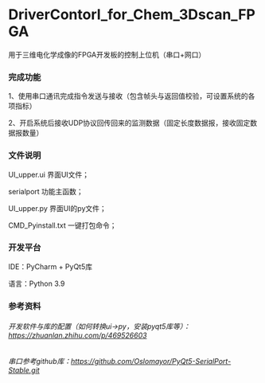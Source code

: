 # DriverContorl_for_Chem_3Dscan_FPGA
用于三维电化学成像的FPGA开发板的控制上位机（串口+网口）

### 完成功能

1、使用串口通讯完成指令发送与接收（包含帧头与返回值校验，可设置系统的各项指标）

2、开启系统后接收UDP协议回传回来的监测数据（固定长度数据报，接收固定数据报数量）

### 文件说明

UI_upper.ui 界面UI文件；

serialport 功能主函数；

UI_upper.py 界面UI的py文件；

CMD_Pyinstall.txt 一键打包命令；

### 开发平台

IDE：PyCharm + PyQt5库

语言：Python 3.9

### 参考资料

###### 开发软件与库的配置（如何转换ui->py，安装pyqt5库等）：https://zhuanlan.zhihu.com/p/469526603

###### 串口参考github库：https://github.com/Oslomayor/PyQt5-SerialPort-Stable.git
